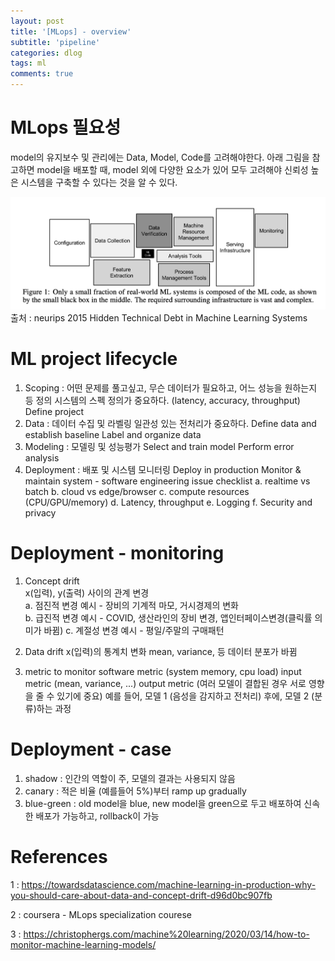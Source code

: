 ```yaml
---
layout: post
title: '[MLops] - overview'
subtitle: 'pipeline'
categories: dlog
tags: ml
comments: true
---
```


# MLops 필요성
model의 유지보수 및 관리에는 Data, Model, Code를 고려해야한다. 아래 그림을 참고하면 model을 배포할 때, model 외에 다양한 요소가 있어 모두 고려해야 신뢰성 높은 시스템을 구축할 수 있다는 것을 알 수 있다.

![2023-07-02-MLinfrastructure_asset](/assets/dlog/2023/2023-07-02-MLinfrastructure.png)
 출처 : neurips 2015 Hidden Technical Debt in Machine Learning Systems

# ML project lifecycle
  1. Scoping : 어떤 문제를 풀고싶고, 무슨 데이터가 필요하고, 어느 성능을 원하는지 등 정의
    시스템의 스펙 정의가 중요하다. (latency, accuracy, throughput)
    Define project 
  2. Data : 데이터 수집 및 라벨링 
    일관성 있는 전처리가 중요하다.
    Define data and establish baseline
    Label and organize data
  3. Modeling : 모델링 및 성능평가
    Select and train model
    Perform error analysis
  4. Deployment : 배포 및 시스템 모니터링
    Deploy in production
    Monitor & maintain system
    - software engineering issue checklist
        a. realtime vs batch
        b. cloud vs edge/browser
        c. compute resources (CPU/GPU/memory)
        d. Latency, throughput
        e. Logging
        f. Security and privacy

# Deployment - monitoring
  1. Concept drift  
    x(입력), y(출력) 사이의 관계 변경  
      a. 점진적 변경 예시 - 장비의 기계적 마모, 거시경제의 변화  
      b. 급진적 변경 예시 - COVID, 생산라인의 장비 변경, 앱인터페이스변경(클릭률 의미가 바뀜)
      c. 계절성 변경 예시 - 평일/주말의 구매패턴

  2. Data drift
    x(입력)의 통계치 변화 mean, variance, 등 데이터 분포가 바뀜

  3. metric to monitor
    software metric (system memory, cpu load)
    input metric (mean, variance, ...)
    output metric (여러 모델이 결합된 경우 서로 영향을 줄 수 있기에 중요)
      예를 들어, 모델 1 (음성을 감지하고 전처리) 후에, 모델 2 (분류)하는 과정

# Deployment - case
  1. shadow : 인간의 역할이 주, 모델의 결과는 사용되지 않음
  2. canary : 적은 비율 (예를들어 5%)부터 ramp up gradually
  3. blue-green : old model을 blue, new model을 green으로 두고 배포하여 신속한 배포가 가능하고, rollback이 가능

# References
1 : https://towardsdatascience.com/machine-learning-in-production-why-you-should-care-about-data-and-concept-drift-d96d0bc907fb

2 : coursera - MLops specialization courese

3 : https://christophergs.com/machine%20learning/2020/03/14/how-to-monitor-machine-learning-models/
